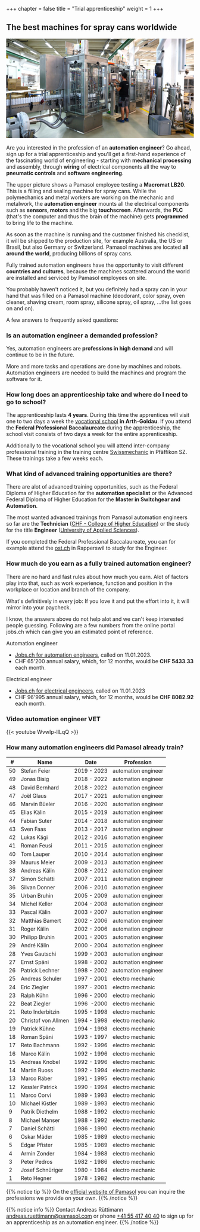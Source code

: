 +++
chapter = false
title = "Trial apprenticeship"
weight = 1
+++

## The best machines for spray cans worldwide

![Testing an aerosol filling machine](images/pamasol-employee-tests-machine.en.jpg)

Are you interested in the profession of an **automation engineer**? Go ahead, sign up for a trial apprenticeship and you'll get a first-hand experience of the fascinating world of engineering - starting with **mechanical processing** and assembly, through **wiring** of electrical components all the way to **pneumatic controls** and **software engineering**.

The upper picture shows a Pamasol employee testing a **Macromat LB20**. This is a filling and sealing machine for spray cans. While the polymechanics and metal workers are working on the mechanic and metalwork, the **automation engineer** mounts all the electrical components such as **sensors, motors** and the big **touchscreen**. Afterwards, the **PLC** (that's the computer and thus the brain of the machine) gets **programmed** to bring life to the machine.

As soon as the machine is running and the customer finished his checklist, it will be shipped to the production site, for example Australia, the US or Brasil, but also Germany or Switzerland. Pamasol machines are located **all around the world**, producing billions of spray cans.

Fully trained automation engineers have the opportunity to visit different **countries and cultures**, because the machines scattered around the world are installed and serviced by Pamasol employees on site.

You probably haven't noticed it, but you definitely had a spray can in your hand that was filled on a Pamasol machine (deodorant, color spray, oven cleaner, shaving cream, room spray, silicone spray, oil spray, ...the list goes on and on).

A few answers to frequently asked questions:

### Is an automation engineer a demanded profession?

Yes, automation engineers are **professions in high demand** and will continue to be in the future.

More and more tasks and operations are done by machines and robots. Automation engineers are needed to build the machines and program the software for it.

### How long does an apprenticeship take and where do I need to go to school?

The apprenticeship lasts **4 years**. During this time the apprentices will visit one to two days a week the [vocational school](https://www.bbzg.ch/) **in Arth-Goldau**. If you attend the **Federal Professional Baccalaureate** during the apprenticeship, the school visit consists of two days a week for the entire apprenticeship.

Additionally to the vocational school you will attend inter-company professional training in the training centre [Swissmechanic](https://sz.swissmechanic.ch/ausbildungszentrum) in Pfäffikon SZ. These trainings take a few weeks each.

### What kind of advanced training opportunities are there?

There are alot of advanced training opportunities, such as the Federal Diploma of Higher Education for the **automation specialist** or the Advanced Federal Diploma of Higher Education for the **Master in Switchgear and Automation**.  

The most wanted advanced trainings from Pamasol automation engineers so far are the **Technician** ([CHF - College of Higher Education](https://www.sbfi.admin.ch/sbfi/de/home/bildung/hbb/hoehere-fachschulen.html)) or the study for the title **Engineer** ([University of Applied Sciences](https://www.sbfi.admin.ch/sbfi/de/home/hs/hochschulen/kantonale-hochschulen/fh-ph/die-fachhochschulen-der-schweiz.html)).

If you completed the Federal Professional Baccalaureate, you can for example attend the [ost.ch](https://www.ost.ch/en/) in Rapperswil to study for the Engineer.

### How much do you earn as a fully trained automation engineer?

There are no hard and fast rules about how much you earn. Alot of factors play into that, such as work experience, function and position in the workplace or location and branch of the company.

What's definitively in every job: If you love it and put the effort into it, it will mirror into your paycheck.

I know, the answers above do not help alot and we can't keep interested people guessing. Following are a few numbers from the online portal jobs.ch which can give you an estimated point of reference.

Automation engineer
* [Jobs.ch for automation engineers](https://www.jobs.ch/en/salary/?canton=ch&term=automatiker), called on 11.01.2023.
* CHF 65'200 annual salary, which, for 12 months, would be **CHF 5433.33** each month.

Electrical engineer
* [Jobs.ch for electrical engineers](https://www.jobs.ch/en/salary/?canton=ch&term=elektroingenieur), called on 11.01.2023
* CHF 96'995 annual salary, which, for 12 months, would be **CHF 8082.92** each month.



### Video automation engineer VET

<div class="shadow">
  {{< youtube WvwIp-llLqQ >}}
</div>

### How many automation engineers did Pamasol already train?

| #  | Name                | Date        | Profession         |
| -- | ------------------- | ----------- | -------------------|
| 50 | Stefan Feier        | 2019 - 2023 | automation engineer|
| 49 | Jonas Bisig         | 2018 - 2022 | automation engineer|
| 48 | David Bernhard      | 2018 - 2022 | automation engineer|
| 47 | Joël Glaus          | 2017 - 2021 | automation engineer|
| 46 | Marvin Büeler       | 2016 - 2020 | automation engineer|
| 45 | Elias Kälin         | 2015 - 2019 | automation engineer|
| 44 | Fabian Suter        | 2014 - 2018 | automation engineer|
| 43 | Sven Faas           | 2013 - 2017 | automation engineer|
| 42 | Lukas Kägi          | 2012 - 2016 | automation engineer|
| 41 | Roman Feusi         | 2011 - 2015 | automation engineer|
| 40 | Tom Lauper          | 2010 - 2014 | automation engineer|
| 39 | Maurus Meier        | 2009 - 2013 | automation engineer|
| 38 | Andreas Kälin       | 2008 - 2012 | automation engineer|
| 37 | Simon Schätti       | 2007 - 2011 | automation engineer|
| 36 | Silvan Donner       | 2006 - 2010 | automation engineer|
| 35 | Urban Bruhin        | 2005 - 2009 | automation engineer|
| 34 | Michel Keller       | 2004 - 2008 | automation engineer|
| 33 | Pascal Kälin        | 2003 - 2007 | automation engineer|
| 32 | Matthias Bamert     | 2002 - 2006 | automation engineer|
| 31 | Roger Kälin         | 2002 - 2006 | automation engineer|
| 30 | Philipp Bruhin      | 2001 - 2005 | automation engineer|
| 29 | André Kälin         | 2000 - 2004 | automation engineer|
| 28 | Yves Gautschi       | 1999 - 2003 | automation engineer|
| 27 | Ernst Späni         | 1998 - 2002 | automation engineer|
| 26 | Patrick Lechner     | 1998 - 2002 | automation engineer|
| 25 | Andreas Schuler     | 1997 - 2001 | electro mechanic   |
| 24 | Eric Ziegler        | 1997 - 2001 | electro mechanic   |
| 23 | Ralph Kühn          | 1996 - 2000 | electro mechanic   |
| 22 | Beat Ziegler        | 1996  -2000 | electro mechanic   |
| 21 | Reto Inderbitzin    | 1995 - 1998 | electro mechanic   |
| 20 | Christof von Allmen | 1994 - 1998 | electro mechanic   |
| 19 | Patrick Kühne       | 1994 - 1998 | electro mechanic   |
| 18 | Roman Späni         | 1993 - 1997 | electro mechanic   |
| 17 | Reto Bachmann       | 1992 - 1996 | electro mechanic   |
| 16 | Marco Kälin         | 1992 - 1996 | electro mechanic   |
| 15 | Andreas Knobel      | 1992 - 1996 | electro mechanic   |
| 14 | Martin Ruoss        | 1992 - 1994 | electro mechanic   |
| 13 | Marco Räber         | 1991 - 1995 | electro mechanic   |
| 12 | Kessler Patrick     | 1990 - 1994 | electro mechanic   |
| 11 | Marco Corvi         | 1989 - 1993 | electro mechanic   |
| 10 | Michael Kistler     | 1989 - 1993 | electro mechanic   |
| 9  | Patrik Diethelm     | 1988 - 1992 | electro mechanic   |
| 8  | Michael Manser      | 1988 - 1992 | electro mechanic   |
| 7  | Daniel Schätti      | 1986 - 1990 | electro mechanic   |
| 6  | Oskar Mäder         | 1985 - 1989 | electro mechanic   |
| 5  | Edgar Pfister       | 1985 - 1989 | electro mechanic   |
| 4  | Armin Zonder        | 1984 - 1988 | electro mechanic   |
| 3  | Peter Pedros        | 1982 - 1986 | electro mechanic   |
| 2  | Josef Schnüriger    | 1980 - 1984 | electro mechanic   |
| 1  | Reto Hegner         | 1978 - 1982 | electro mechanic   |

{{% notice tip %}}
On the [official website of Pamasol](https://www.pamasol.com/en/who-are-we#working-for-pamasol#panel729) you can inquire the professions we provide on your own.
{{% /notice %}}

{{% notice info %}}
Contact Andreas Rüttimann [andreas.ruettimann@pamasol.com](andreas.ruettimann@pamasol.com) or phone [+41 55 417 40 40](tel:+41554174040) to sign up for an apprenticeship as an automation engineer.
{{% /notice %}}
